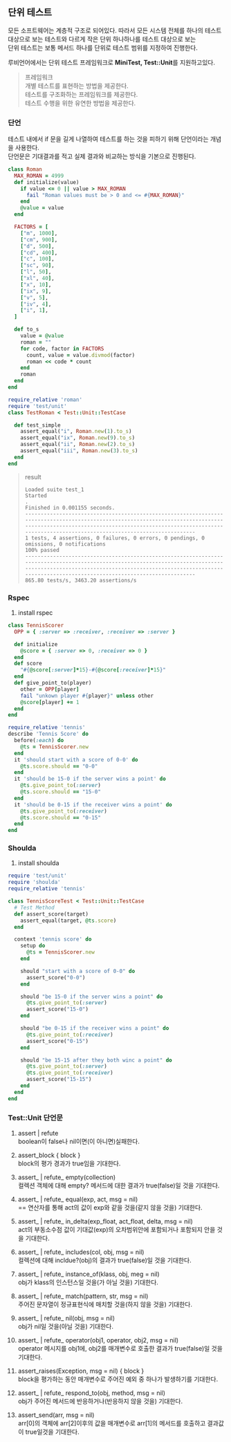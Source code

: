 ## 단위 테스트
모든 소프트웨어는 계층적 구조로 되어있다. 따라서 모든 시스템 전체를 하나의 테스트 대상으로 보는 테스트와 다르게 작은 단위 하나하나를 테스트 대상으로 보는  
단위 테스트는 보통 메서드 하나를 단위로 테스트 범위를 지정하여 진행한다.  

루비언어에서는 단위 테스트 프레임워크로 **MiniTest, Test::Unit**를 지원하고있다. 

> 프레임워크  
> 개별 테스트를 표현하는 방법을 제공한다.  
> 테스트를 구조화하는 프레임워크를 제공한다.  
> 테스트 수행을 위한 유연한 방법을 제공한다.

### 단언
테스트 내에서 if 문을 길게 나열하여 테스트를 하는 것을 피하기 위해 단언이라는 개념을 사용한다.  
단언문은 기대결과를 적고 실제 결과와 비교하는 방식을 기본으로 진행된다.

```ruby
class Roman
  MAX_ROMAN = 4999
  def initialize(value)
    if value <= 0 || value > MAX_ROMAN
      fail "Roman values must be > 0 and <= #{MAX_ROMAN}"
    end
    @value = value
  end

  FACTORS = [
    ["m", 1000],
    ["cm", 900],
    ["d", 500],
    ["cd", 400],
    ["c", 100],
    ["sc", 90],
    ["l", 50],
    ["xl", 40],
    ["x", 10],
    ["ix", 9],
    ["v", 5],
    ["iv", 4],
    ["i", 1],
  ]

  def to_s
    value = @value
    roman = ""
    for code, factor in FACTORS
      count, value = value.divmod(factor)
      roman << code * count
    end
    roman
  end
end
```

```ruby
require_relative 'roman'
require 'test/unit'
class TestRoman < Test::Unit::TestCase

  def test_simple
    assert_equal("i", Roman.new(1).to_s)
    assert_equal("ix", Roman.new(9).to_s)
    assert_equal("ii", Roman.new(2).to_s)
    assert_equal("iii", Roman.new(3).to_s)
  end
end
```

> result  
> ```shell
>Loaded suite test_1
>Started
>.
>Finished in 0.001155 seconds.
>-------------------------------------------------------------------------------------------------------------------------------------------------------------------------------------------------------------------------------------------------------
>1 tests, 4 assertions, 0 failures, 0 errors, 0 pendings, 0 omissions, 0 notifications
>100% passed
>-------------------------------------------------------------------------------------------------------------------------------------------------------------------------------------------------------------------------------------------------------
>865.80 tests/s, 3463.20 assertions/s
>
>```  

### Rspec
1. install rspec

```ruby
class TennisScorer
  OPP = { :server => :receiver, :receiver => :server }

  def initialize
    @score = { :server => 0, :receiver => 0 }
  end
  def score
    "#{@score[:server]*15}-#{@score[:receiver]*15}"
  end
  def give_point_to(player)
    other = OPP[player]
    fail "unkown player #{player}" unless other
    @score[player] += 1
  end
end
```
```ruby
require_relative 'tennis'
describe 'Tennis Score' do
  before(:each) do
    @ts = TennisScorer.new
  end
  it 'should start with a score of 0-0' do
    @ts.score.should == "0-0"
  end
  it 'should be 15-0 if the server wins a point' do
    @ts.give_point_to(:server)
    @ts.score.should == "15-0"
  end
  it 'should be 0-15 if the receiver wins a point' do
    @ts.give_point_to(:receiver)
    @ts.score.should == "0-15"
  end
end
```

### Shoulda
1. install shoulda

```ruby
require 'test/unit'
require 'shoulda'
require_relative 'tennis'

class TennisScoreTest < Test::Unit::TestCase
  # Test Method
  def assert_score(target)
    assert_equal(target, @ts.score)
  end

  context 'tennis score' do
    setup do
      @ts = TennisScorer.new
    end

    should "start with a score of 0-0" do
      assert_score("0-0")
    end

    should "be 15-0 if the server wins a point" do
      @ts.give_point_to(:server)
      assert_score("15-0")
    end

    should "be 0-15 if the receiver wins a point" do
      @ts.give_point_to(:receiver)
      assert_score("0-15")
    end

    should "be 15-15 after they both winc a point" do
      @ts.give_point_to(:server)
      @ts.give_point_to(:receiver)
      assert_score("15-15")
    end
  end
end
```

### Test::Unit 단언문
1. assert | refute  
boolean이 false나 nil이면(이 아니면)실패한다.  

2. assert_block { block }  
block의 평가 경과가 true임을 기대한다.  

3. assert_ | refute_ empty(collection)  
컬렉션 객체에 대해 empty? 메서드에 대한 결과가 true(false)일 것을 기대한다.  

4. assert_ | refute_ equal(exp, act, msg = nil)  
== 연산자를 통해 act의 값이 exp와 같을 것을(같지 않을 것을) 기대한다.  

5. assert_ | refute_ in_delta(exp_float, act_float, delta, msg = nil)  
act의 부동소수점 값이 기대값(exp)의 오차범위안에 포함되거나 포함되지 안을 것을 기대한다.  

6. assert_ | refute_ includes(col, obj, msg = nil)  
컬렉션에 대해 incldue?(obj)의 결과가 true(false)일 것을 기대한다.  

7. assert_ | refute_ instance_of(klass, obj, meg = nil)  
obj가 klass의 인스턴스일 것을(가 아닐 것을) 기대한다.  

8. assert_ | refute_ match(pattern, str, msg = nil)  
주어진 문자열이 정규표현식에 매치할 것을(하지 않을 것을) 기대한다.  

9. assert_ | refute_ nil(obj, msg = nil)  
obj가 nil일 것을(아닐 것을) 기대한다.  

10. assert_ | refute_ operator(obj1, operator, obj2, msg = nil)  
operator 메시지를 obj1에, obj2를 매개변수로 호출한 결과가 true(false)일 것을 기대한다.  

11. assert_raises(Exception, msg = nil) { block }  
block을 평가하는 동안 매개변수로 주어진 예외 중 하나가 발생하기를 기대한다.  

12. assert_ | refute_ respond_to(obj, method, msg = nil)  
obj가 주어진 메서드에 반응하거나(반응하지 않을 것을) 기대한다.  

13. assert_send(arr, msg = nil)  
arr[0]의 객체에 arr[2]이후의 값을 매개변수로 arr[1]의 메서드를 호출하고 결과값이 true일것을 기대한다. 
